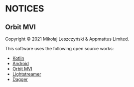 # NOTICES

## Orbit MVI

Copyright &copy; 2021 Mikołaj Leszczyński & Appmattus Limited.

This software uses the following open source works:

- [Kotlin](https://github.com/JetBrains/kotlin)
- [Android](https://developer.android.com)
- [Orbit MVI](https://github.com/orbit-mvi/orbit-mvi)
- [Lightstreamer](https://lightstreamer.com)
- [Dagger](https://dagger.dev)
